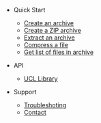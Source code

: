 - Quick Start
  - [Create an archive](/createarchive)
  - [Create a ZIP archive](/createziparchive)
  - [Extract an archive](/extractarchive)
  - [Compress a file](/compressfiles)
  - [Get list of files in archive](/getarchiveentries)

- API
  - [UCL Library](/ucllibrary)

- Support
  - [Troubleshoting](/troubleshoting)
  - [Contact](/support)

